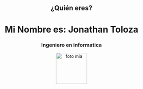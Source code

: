   <header style="text-align:center;">
        <h2>¿Quién eres?</h2>
        <h1>Mi Nombre es: Jonathan Toloza </h1>
        <h3>Ingeniero en informatica</h3>
        <img src="https://drive.google.com/file/d/1GNBMr7pyI92KLGSirrcN8CoQo-DgznNG/view?usp=sharing" alt="foto mia" width="100px" height="100px">
    </header>

<!--
**JToloza2021/JToloza2021** is a ✨ _special_ ✨ repository because its `README.md` (this file) appears on your GitHub profile.

Here are some ideas to get you started:

- 🔭 I’m currently working on ...
- 🌱 I’m currently learning ...
- 👯 I’m looking to collaborate on ...
- 🤔 I’m looking for help with ...
- 💬 Ask me about ...
- 📫 How to reach me: ...
- 😄 Pronouns: ...
- ⚡ Fun fact: ...
-->
